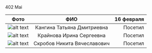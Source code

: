 402 Mai

|Фото|ФИО|16 февраля|
|-----|:-----:|-----:|
|![alt text](https://www.zastavki.com/pictures/1920x1200/2011/Animals_Lions__tigers__wild_cats_Thoughtful_leopard_032626_.jpg)|Кангина Татьяна Дмитриевна|Посетил|
|![alt text](https://images.wallpaperscraft.ru/image/leopard_agressiya_oskal_morda_72763_1920x1080.jpg)|Крайнова Ирина Сергеевна|Посетил|
|![alt text](http://postervdom.ru/upload/shop_3/1/2/4/item_12416/item_8798.jpg)|Скробов Никита Вячеславович|Посетил|